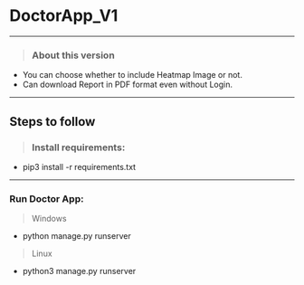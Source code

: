 # DoctorApp_V1
***
>### About this version
- You can choose whether to include Heatmap Image or not.
- Can download Report in PDF format even without Login.
***

## Steps to follow

>### Install requirements:
 - pip3 install -r requirements.txt
  
  ***

 ### Run Doctor App:
  > Windows 
  - python manage.py runserver
  
  > Linux
  - python3 manage.py runserver
